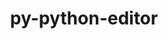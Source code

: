---
title: "py-python-editor"
layout: cache
categories: [package, develop]
meta: {"compilers": ["none"], "num_specs": 27, "num_specs_by_stack": {"e4s": 13, "e4s-neoverse-v2": 14, "root": 27}, "oss": ["ubuntu22.04"], "platforms": ["linux"], "stacks": ["e4s", "e4s-neoverse-v2", "root"], "targets": ["neoverse_v2", "x86_64_v3"], "versions": ["1.0.4"]}
spec_details: [{"compiler": "none", "hash": "3dssyweh5364p5rcchupkcej7vwe3sb4", "os": "ubuntu22.04", "platform": "linux", "size": "-", "stacks": ["e4s", "root"], "target": "x86_64_v3", "variants": ["build_system=python_pip"], "versions": ["1.0.4"]}, {"compiler": "none", "hash": "3eb7ps6d74bi3vsagzyzltmtbu2z5qwu", "os": "ubuntu22.04", "platform": "linux", "size": "-", "stacks": ["e4s-neoverse-v2", "root"], "target": "neoverse_v2", "variants": ["build_system=python_pip"], "versions": ["1.0.4"]}, {"compiler": "none", "hash": "45f5pxwwhfy5ulmz4kk5g3uv6slgmsbx", "os": "ubuntu22.04", "platform": "linux", "size": "-", "stacks": ["e4s", "root"], "target": "x86_64_v3", "variants": ["build_system=python_pip"], "versions": ["1.0.4"]}, {"compiler": "none", "hash": "aguioohj5xgw2vgyz7ll63i35q77cdej", "os": "ubuntu22.04", "platform": "linux", "size": "-", "stacks": ["e4s-neoverse-v2", "root"], "target": "neoverse_v2", "variants": ["build_system=python_pip"], "versions": ["1.0.4"]}, {"compiler": "none", "hash": "b2t25rnozsf6s6szgjqu5kric5dxvp7e", "os": "ubuntu22.04", "platform": "linux", "size": "-", "stacks": ["e4s", "root"], "target": "x86_64_v3", "variants": ["build_system=python_pip"], "versions": ["1.0.4"]}, {"compiler": "none", "hash": "bnpltvmkqfqlwl7jvxkbaopqkqmg3kwc", "os": "ubuntu22.04", "platform": "linux", "size": "-", "stacks": ["e4s-neoverse-v2", "root"], "target": "neoverse_v2", "variants": ["build_system=python_pip"], "versions": ["1.0.4"]}, {"compiler": "none", "hash": "btq6vz77wrb3eo4lqjolvnbnr53xh36i", "os": "ubuntu22.04", "platform": "linux", "size": "-", "stacks": ["e4s", "root"], "target": "x86_64_v3", "variants": ["build_system=python_pip"], "versions": ["1.0.4"]}, {"compiler": "none", "hash": "c7lwejzh7sansukgqmkgbvnunagxv5au", "os": "ubuntu22.04", "platform": "linux", "size": "-", "stacks": ["e4s-neoverse-v2", "root"], "target": "neoverse_v2", "variants": ["build_system=python_pip"], "versions": ["1.0.4"]}, {"compiler": "none", "hash": "dbi3adhyfvnmf2sj7r72ade7netdymwx", "os": "ubuntu22.04", "platform": "linux", "size": "-", "stacks": ["e4s", "root"], "target": "x86_64_v3", "variants": ["build_system=python_pip"], "versions": ["1.0.4"]}, {"compiler": "none", "hash": "e2xagtrihtctjdnn2ff66yw7ugsdlf3u", "os": "ubuntu22.04", "platform": "linux", "size": "-", "stacks": ["e4s", "root"], "target": "x86_64_v3", "variants": ["build_system=python_pip"], "versions": ["1.0.4"]}, {"compiler": "none", "hash": "fnoyrfnmaoeaymfnnoftaf4yrhgvrpgq", "os": "ubuntu22.04", "platform": "linux", "size": "-", "stacks": ["e4s-neoverse-v2", "root"], "target": "neoverse_v2", "variants": ["build_system=python_pip"], "versions": ["1.0.4"]}, {"compiler": "none", "hash": "fss7kf3el2d5w5pdza723nqjd2romvjr", "os": "ubuntu22.04", "platform": "linux", "size": "-", "stacks": ["e4s-neoverse-v2", "root"], "target": "neoverse_v2", "variants": ["build_system=python_pip"], "versions": ["1.0.4"]}, {"compiler": "none", "hash": "gfxzxp65gbep4khoh54t2lm3sz6gphdn", "os": "ubuntu22.04", "platform": "linux", "size": "-", "stacks": ["e4s", "root"], "target": "x86_64_v3", "variants": ["build_system=python_pip"], "versions": ["1.0.4"]}, {"compiler": "none", "hash": "gykgcmjzunglukstxyjjdtalrpgk623t", "os": "ubuntu22.04", "platform": "linux", "size": "-", "stacks": ["e4s-neoverse-v2", "root"], "target": "neoverse_v2", "variants": ["build_system=python_pip"], "versions": ["1.0.4"]}, {"compiler": "none", "hash": "jl7ujgl5moy5id7mjwsbuobduftbb5yr", "os": "ubuntu22.04", "platform": "linux", "size": "-", "stacks": ["e4s-neoverse-v2", "root"], "target": "neoverse_v2", "variants": ["build_system=python_pip"], "versions": ["1.0.4"]}, {"compiler": "none", "hash": "jzyft54ulsljycy73d5gt6qufdntdikj", "os": "ubuntu22.04", "platform": "linux", "size": "-", "stacks": ["e4s", "root"], "target": "x86_64_v3", "variants": ["build_system=python_pip"], "versions": ["1.0.4"]}, {"compiler": "none", "hash": "lzinh73sdbpugdifjuirvk5ws3fk7yib", "os": "ubuntu22.04", "platform": "linux", "size": "-", "stacks": ["e4s", "root"], "target": "x86_64_v3", "variants": ["build_system=python_pip"], "versions": ["1.0.4"]}, {"compiler": "none", "hash": "oyg2ndkuotsxmmozj3ny3b367jyjpm4p", "os": "ubuntu22.04", "platform": "linux", "size": "-", "stacks": ["e4s-neoverse-v2", "root"], "target": "neoverse_v2", "variants": ["build_system=python_pip"], "versions": ["1.0.4"]}, {"compiler": "none", "hash": "pvfqen5bsouviclyhsyoerlzp7iohrf4", "os": "ubuntu22.04", "platform": "linux", "size": "-", "stacks": ["e4s-neoverse-v2", "root"], "target": "neoverse_v2", "variants": ["build_system=python_pip"], "versions": ["1.0.4"]}, {"compiler": "none", "hash": "qcsizx4i6m5skxscxmhulf3rlqvcdhz7", "os": "ubuntu22.04", "platform": "linux", "size": "-", "stacks": ["e4s", "root"], "target": "x86_64_v3", "variants": ["build_system=python_pip"], "versions": ["1.0.4"]}, {"compiler": "none", "hash": "qunywf3yjqqmtit57qm6hrtzw3eubd2f", "os": "ubuntu22.04", "platform": "linux", "size": "-", "stacks": ["e4s-neoverse-v2", "root"], "target": "neoverse_v2", "variants": ["build_system=python_pip"], "versions": ["1.0.4"]}, {"compiler": "none", "hash": "sxu3uhzqeg4gueiocbhr4mkexikm5iri", "os": "ubuntu22.04", "platform": "linux", "size": "-", "stacks": ["e4s", "root"], "target": "x86_64_v3", "variants": ["build_system=python_pip"], "versions": ["1.0.4"]}, {"compiler": "none", "hash": "uqsrlkefxef5dtmzlfw7mlmxidp2geqo", "os": "ubuntu22.04", "platform": "linux", "size": "-", "stacks": ["e4s-neoverse-v2", "root"], "target": "neoverse_v2", "variants": ["build_system=python_pip"], "versions": ["1.0.4"]}, {"compiler": "none", "hash": "vffqiwh7zra5c3lbpwpzuqtghiaeljss", "os": "ubuntu22.04", "platform": "linux", "size": "-", "stacks": ["e4s", "root"], "target": "x86_64_v3", "variants": ["build_system=python_pip"], "versions": ["1.0.4"]}, {"compiler": "none", "hash": "wgybsfww3yrlbmy4ah7odwm6lydvxqeq", "os": "ubuntu22.04", "platform": "linux", "size": "-", "stacks": ["e4s-neoverse-v2", "root"], "target": "neoverse_v2", "variants": ["build_system=python_pip"], "versions": ["1.0.4"]}, {"compiler": "none", "hash": "wvh7b5w6jh532ydm6atqlsqmgwtjim3c", "os": "ubuntu22.04", "platform": "linux", "size": "-", "stacks": ["e4s-neoverse-v2", "root"], "target": "neoverse_v2", "variants": ["build_system=python_pip"], "versions": ["1.0.4"]}, {"compiler": "none", "hash": "yf2l65rlmuzjq7hhajenawj2jfqeer2r", "os": "ubuntu22.04", "platform": "linux", "size": "-", "stacks": ["e4s", "root"], "target": "x86_64_v3", "variants": ["build_system=python_pip"], "versions": ["1.0.4"]}]
---